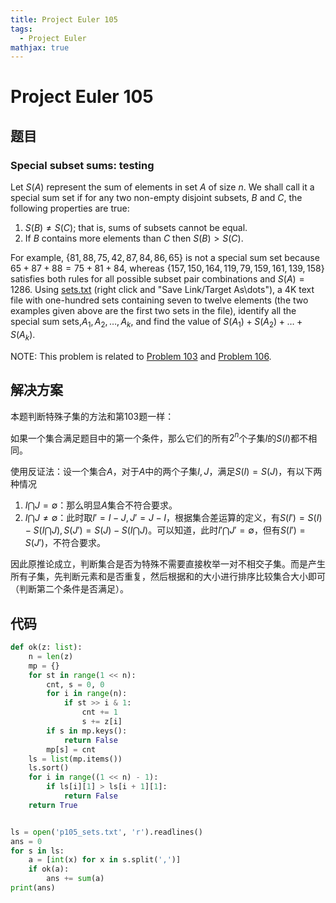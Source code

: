 ```yaml
---
title: Project Euler 105
tags:
  - Project Euler
mathjax: true
---
```

<escape><!-- more --></escape>
    
# Project Euler 105
## 题目
### Special subset sums: testing


Let $S(A)$ represent the sum of elements in set $A$ of size $n$. We shall call it a special sum set if for any two non-empty disjoint subsets, $B$ and $C$, the following properties are true:

1. $S(B) \neq S(C)$; that is, sums of subsets cannot be equal.
2. If $B$ contains more elements than $C$ then $S(B) > S(C)$.

For example, $\{81, 88, 75, 42, 87, 84, 86, 65\}$ is not a special sum set because $65 + 87 + 88 = 75 + 81 + 84$, whereas $\{157, 150, 164, 119, 79, 159, 161, 139, 158\}$ satisfies both rules for all possible subset pair combinations and $S(A) = 1286$.
Using [sets.txt](../resources/p105_sets.txt) (right click and "Save Link/Target As\dots"), a 4K text file with one-hundred sets containing seven to twelve elements (the two examples given above are the first two sets in the file), identify all the special sum sets,$A_1, A_2, \ldots , A_k$, and find the value of $S(A_1) + S(A_2) +\ldots + S(A_k)$.

NOTE: This problem is related to <a href="/103">Problem 103</a> and <a href="/106">Problem 106</a>.

## 解决方案

本题判断特殊子集的方法和第103题一样：

如果一个集合满足题目中的第一个条件，那么它们的所有$2^n$个子集$I$的$S(I)$都不相同。

使用反证法：设一个集合$A$，对于$A$中的两个子集$I,J$，满足$S(I)=S(J)$，有以下两种情况

1. $I \bigcap J = \emptyset$：那么明显$A$集合不符合要求。
2. $I \bigcap J \neq \emptyset$：此时取$I'=I-J,J'=J-I$，根据集合差运算的定义，有$S(I')=S(I)-S(I \bigcap J),S(J')=S(J)-S(I \bigcap J)$。可以知道，此时$I' \bigcap J' = \emptyset$，但有$S(I')=S(J')$，不符合要求。

因此原推论成立，判断集合是否为特殊不需要直接枚举一对不相交子集。而是产生所有子集，先判断元素和是否重复，然后根据和的大小进行排序比较集合大小即可（判断第二个条件是否满足）。

## 代码

```py
def ok(z: list):
    n = len(z)
    mp = {}
    for st in range(1 << n):
        cnt, s = 0, 0
        for i in range(n):
            if st >> i & 1:
                cnt += 1
                s += z[i]
        if s in mp.keys():
            return False
        mp[s] = cnt
    ls = list(mp.items())
    ls.sort()
    for i in range((1 << n) - 1):
        if ls[i][1] > ls[i + 1][1]:
            return False
    return True


ls = open('p105_sets.txt', 'r').readlines()
ans = 0
for s in ls:
    a = [int(x) for x in s.split(',')]
    if ok(a):
        ans += sum(a)
print(ans)

```